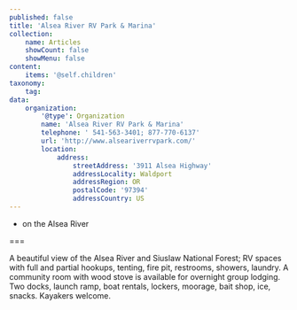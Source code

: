```yaml
---
published: false
title: 'Alsea River RV Park & Marina'
collection:
    name: Articles
    showCount: false
    showMenu: false
content:
    items: '@self.children'
taxonomy:
    tag:
data:
    organization:
        '@type': Organization
        name: 'Alsea River RV Park & Marina'
        telephone: ' 541-563-3401; 877-770-6137'
        url: 'http://www.alseariverrvpark.com/'
        location:
            address:
                streetAddress: '3911 Alsea Highway'
                addressLocality: Waldport
                addressRegion: OR
                postalCode: '97394'
                addressCountry: US
---
```


- on the Alsea River

===

A beautiful view of the Alsea River and Siuslaw National Forest; RV spaces with full and partial hookups, tenting, fire pit, restrooms, showers, laundry. A community room with wood stove is available for overnight group lodging. Two docks, launch ramp, boat rentals, lockers, moorage, bait shop, ice, snacks.  Kayakers welcome.
